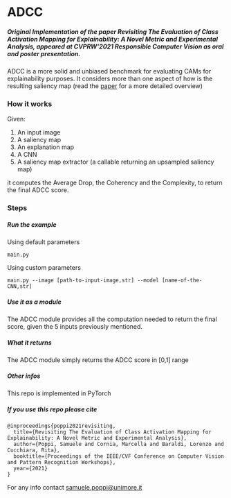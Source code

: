# ADCC

##### Original Implementation of the paper Revisiting The Evaluation of Class Activation Mapping for Explainability: A Novel Metric and Experimental Analysis, appeared at CVPRW'2021 Responsible Computer Vision as oral and poster presentation.

ADCC is a more solid and unbiased benchmark for evaluating CAMs for explainability purposes.
It considers more than one aspect of how is the resulting saliency map (read the [paper](https://openaccess.thecvf.com/content/CVPR2021W/RCV/html/Poppi_Revisiting_the_Evaluation_of_Class_Activation_Mapping_for_Explainability_A_CVPRW_2021_paper.html) for a more detailed overview)

### How it works
Given:
1. An input image
2. A saliency map
3. An explanation map
4. A CNN
5. A saliency map extractor (a callable returning an upsampled saliency map)

it computes the Average Drop, the Coherency and the Complexity, to return the final ADCC score.

### Steps

##### Run the example
Using default parameters
```shell
main.py
```

Using custom parameters
```shell
main.py --image [path-to-input-image,str] --model [name-of-the-CNN,str]
```

##### Use it as a module
The ADCC module provides all the computation needed to return the final score, given the 5 inputs previously mentioned.

##### What it returns
The ADCC module simply returns the ADCC score in [0,1] range

##### Other infos
This repo is implemented in PyTorch

##### If you use this repo please cite

```
@inproceedings{poppi2021revisiting,
  title={Revisiting The Evaluation of Class Activation Mapping for Explainability: A Novel Metric and Experimental Analysis},
  author={Poppi, Samuele and Cornia, Marcella and Baraldi, Lorenzo and Cucchiara, Rita},
  booktitle={Proceedings of the IEEE/CVF Conference on Computer Vision and Pattern Recognition Workshops},
  year={2021}
}
```

For any info contact [samuele.poppi@unimore.it](mailto:samuele.poppi@unimore.it?subject=ADCC%20GitHub%20Repo)

